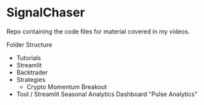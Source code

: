 # SignalChaser
Repo containing the code files for material covered in my videos. 

Folder Structure
* Tutorials
 * Streamlit
 * Backtrader 
* Strategies
  * Crypto Momentum Breakout 
* Tool / Streamlit Seasonal Analytics Dashboard "Pulse Analytics"
